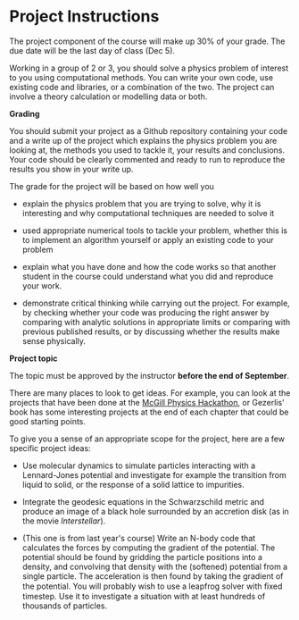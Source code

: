 # Project Instructions

The project component of the course will make up 30% of your grade. The due date will be the last day of class (Dec 5). 

Working in a group of 2 or 3, you should solve a physics problem of interest to you using computational methods. You can write your own code, use existing code and libraries, or a combination of the two. The project can involve a theory calculation or modelling data or both. 

**Grading**

You should submit your project as a Github repository containing your code and a write up of the project which explains the physics problem you are looking at, the methods you used to tackle it, your results and conclusions. Your code should be clearly commented and ready to run to reproduce the results you show in your write up. 

The grade for the project will be based on how well you

- explain the physics problem that you are trying to solve, why it is interesting and why computational techniques are needed to solve it

- used appropriate numerical tools to tackle your problem, whether this is to implement an algorithm yourself or apply an existing code to your problem

- explain what you have done and how the code works so that another student in the course could understand what you did and reproduce your work.

- demonstrate critical thinking while carrying out the project. For example, by checking whether your code was producing the right answer by comparing with analytic solutions in appropriate limits or comparing with previous published results, or by discussing whether the results make sense physically.



**Project topic**

The topic must be approved by the instructor **before the end of September**.

There are many places to look to get ideas. For example, you can look at the projects that have been done at the [McGill Physics Hackathon](https://mcgill-physics-hackathon-2022.devpost.com/project-gallery), or Gezerlis' book has some interesting projects at the end of each chapter that could be good starting points. 

To give you a sense of an appropriate scope for the project, here are a few specific project ideas:

- Use molecular dynamics to simulate particles interacting with a Lennard-Jones potential and investigate for example the transition from liquid to solid, or the response of a solid lattice to impurities.

- Integrate the geodesic equations in the Schwarzschild metric and produce an image of a black hole surrounded by an accretion disk (as in the movie *Interstellar*).

- (This one is from last year's course) Write an N-body code that calculates the forces by computing the gradient of the potential. The potential should be found by gridding the particle positions into a density, and convolving that density with the (softened) potential from a single particle. The acceleration is then found by taking the gradient of the potential. You will probably wish to use a leapfrog solver with ﬁxed timestep. Use it to investigate a situation with at least hundreds of thousands of particles.


